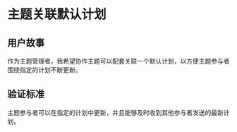# 主题关联默认计划

## 用户故事

作为主题管理者，我希望协作主题可以配套关联一个默认计划，以方便主题参与者围绕指定的计划不断更新。

## 验证标准

主题参与者可以在指定的计划中更新，并且能够及时收到其他参与者发送的最新计划。
